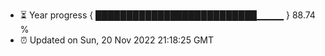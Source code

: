 - ⏳ Year progress { ██████████████████████████▁▁▁▁ } 88.74 %
- ⏰ Updated on Sun, 20 Nov 2022 21:18:25 GMT

